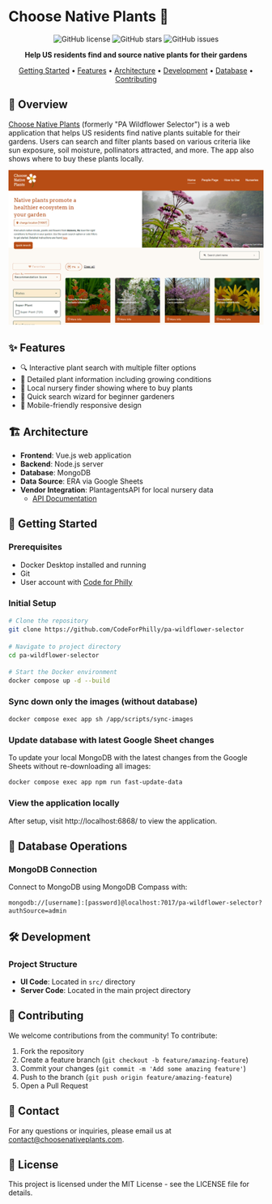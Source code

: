 # Choose Native Plants 🌱

<div align="center">

![GitHub license](https://img.shields.io/github/license/CodeForPhilly/pa-wildflower-selector)
![GitHub stars](https://img.shields.io/github/stars/CodeForPhilly/pa-wildflower-selector)
![GitHub issues](https://img.shields.io/github/issues/CodeForPhilly/pa-wildflower-selector)

**Help US residents find and source native plants for their gardens**

[Getting Started](#getting-started) •
[Features](#features) •
[Architecture](#architecture) •
[Development](#development) •
[Database](#database-operations) •
[Contributing](#contributing)

</div>

## 🌟 Overview

[Choose Native Plants](https://choose-native-plants.com) (formerly "PA Wildflower Selector") is a web application that helps US residents find native plants suitable for their gardens. Users can search and filter plants based on various criteria like sun exposure, soil moisture, pollinators attracted, and more. The app also shows where to buy these plants locally.

<div align="center">
<img src="app-screenshot.png" alt="Application Screenshot" width="600">
</div>

## ✨ Features

- 🔍 Interactive plant search with multiple filter options
- 🌿 Detailed plant information including growing conditions
- 🏪 Local nursery finder showing where to buy plants
- 🧙 Quick search wizard for beginner gardeners
- 📱 Mobile-friendly responsive design

## 🏗️ Architecture

- **Frontend**: Vue.js web application
- **Backend**: Node.js server
- **Database**: MongoDB
- **Data Source**: ERA via Google Sheets
- **Vendor Integration**: PlantagentsAPI for local nursery data
  - [API Documentation](https://app.plantagents.org/swagger/index.html)

## 🚀 Getting Started

### Prerequisites

- Docker Desktop installed and running
- Git
- User account with [Code for Philly](https://codeforphilly.org/) 

### Initial Setup

```bash
# Clone the repository
git clone https://github.com/CodeForPhilly/pa-wildflower-selector

# Navigate to project directory
cd pa-wildflower-selector

# Start the Docker environment
docker compose up -d --build
```

### Sync down only the images (without database)
   ```bash
docker compose exec app sh /app/scripts/sync-images
   ```
### Update database with latest Google Sheet changes
To update your local MongoDB with the latest changes from the Google Sheets without re-downloading all images:
   ```bash
docker compose exec app npm run fast-update-data
   ```

### View the application locally
After setup, visit http://localhost:6868/ to view the application.

## 💾 Database Operations

### MongoDB Connection

Connect to MongoDB using MongoDB Compass with:
```
mongodb://[username]:[password]@localhost:7017/pa-wildflower-selector?authSource=admin
```

## 🛠️ Development

### Project Structure

- **UI Code**: Located in `src/` directory
- **Server Code**: Located in the main project directory

## 👥 Contributing

We welcome contributions from the community! To contribute:

1. Fork the repository
2. Create a feature branch (`git checkout -b feature/amazing-feature`)
3. Commit your changes (`git commit -m 'Add some amazing feature'`)
4. Push to the branch (`git push origin feature/amazing-feature`)
5. Open a Pull Request

## 📧 Contact

For any questions or inquiries, please email us at [contact@choosenativeplants.com](mailto:contact@choosenativeplants.com).

## 📄 License

This project is licensed under the MIT License - see the LICENSE file for details.